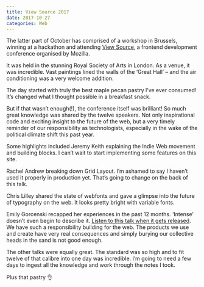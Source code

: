```yaml
---
title: View Source 2017
date: 2017-10-27
categories: Web
---
```


The latter part of October has comprised of a workshop in Brussels, winning at a hackathon and attending [View Source](https://viewsourceconf.org/london-2017/), a frontend development conference organised by Mozilla.

It was held in the stunning Royal Society of Arts in London. As a venue, it was incredible. Vast paintings lined the walls of the ‘Great Hall’ – and the air conditioning was a very welcome addition.

The day started with truly the best maple pecan pastry I’ve ever consumed! It’s changed what I thought possible in a breakfast snack.

But if that wasn’t enough(!), the conference itself was brilliant! So much great knowledge was shared by the twelve speakers. Not only inspirational code and exciting insight to the future of the web, but a very timely reminder of our responsibility as technologists, especially in the wake of the political climate shift this past year.

Some highlights included Jeremy Keith explaining the Indie Web movement and building blocks. I can’t wait to start implementing some features on this site.

Rachel Andrew breaking down Grid Layout. I’m ashamed to say I haven’t used it properly in production yet. That’s going to change on the back of this talk.

Chris Lilley shared the state of webfonts and gave a glimpse into the future of typography on the web. It looks pretty bright with variable fonts.

Emily Gorcenski recapped her experiences in the past 12 months. ‘Intense’ doesn’t even begin to describe it. [Listen to this talk when it gets released](/blog/emily-gorcenski-voting-machines-discord-path-technological-activism/). We have such a responsibility building for the web. The products we use and create have very real consequences and simply burying our collective heads in the sand is not good enough.

The other talks were equally great. The standard was so high and to fit twelve of that calibre into one day was incredible. I’m going to need a few days to ingest all the knowledge and work through the notes I took.

Plus that pastry 👌